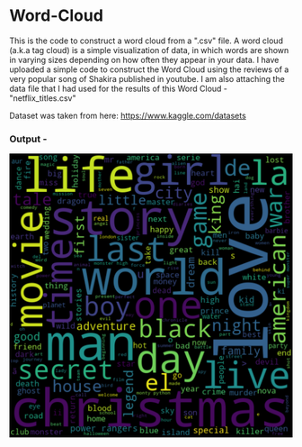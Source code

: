# Word-Cloud
This is the code to construct a word cloud from a ".csv" file.
A word cloud (a.k.a tag cloud) is a simple visualization of data, in which words are shown in varying sizes depending on how often they appear in your data. I have uploaded a simple code to construct the Word Cloud using the reviews of a very popular song of Shakira published in youtube. I am also attaching the data file that I had used for the results of this Word Cloud - "netflix_titles.csv"

Dataset was taken from here: https://www.kaggle.com/datasets

### Output - 

![](netflix_title.png)
